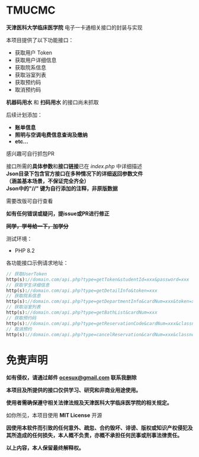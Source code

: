 # TMUCMC

**天津医科大学临床医学院** 电子一卡通相关接口的封装与实现

本项目提供了以下功能接口：

- 获取用户 Token
- 获取用户详细信息
- 获取院系信息
- 获取浴室列表
- 获取预约码
- 取消预约码

**机器码用水** 和 **扫码用水** 的接口尚未抓取

后续计划添加：

- **账单信息**
- **照明与空调电费信息查询及缴纳**
- **etc...**

感兴趣可自行抓包PR

接口所需的**具体参数**和**接口链接**已在 _index.php_ 中详细描述
<br>
**Json目录下包含官方接口在多种情况下的详细返回参数文件** 
<br>
**（涵盖基本场景，不保证完全齐全）** 
<br>
**Json中的"//" 键为自行添加的注释，非原版数据**

需要改版可自行查看

**如有任何错误或疑问，提issue或PR进行修正**

**~~同学，学号给一下，加学分~~**

测试环境：

- PHP 8.2

各功能接口示例请求地址：

```php
// 获取UserToken
http(s)://domain.com/api.php?type=getToken&studentId=xxx&password=xxx
// 获取学生详细信息
http(s)://domain.com/api.php?type=getDetailInfo&token=xxx
// 获取院系信息
http(s)://domain.com/api.php?type=getDepartmentInfo&cardNum=xxx&token=xxx
// 获取浴室列表
http(s)://domain.com/api.php?type=getBathList&cardNum=xxx
// 获取预约码
http(s)://domain.com/api.php?type=getReservationCode&cardNum=xxx&classno=xxx
// 取消预约
http(s)://domain.com/api.php?type=cancelReservation&cardNum=xxx&classno=xxx
```

# 免责声明

**如有侵权，请通过邮件 <ocesux@gmail.com> 联系我删除** 

**本项目及所提供的接口仅供学习、研究和非商业用途使用。** 

**使用者需确保遵守相关法律法规及天津医科大学临床医学院的相关规定。** 

如你所见，本项目使用 **MIT License** 开源 

**因使用本软件而引致的任何意外、疏忽、合约毁坏、诽谤、版权或知识产权侵犯及其所造成的任何损失，本人概不负责，亦概不承担任何民事或刑事法律责任。** 

**以上内容，本人保留最终解释权。**
